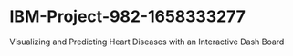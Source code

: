 # IBM-Project-982-1658333277
Visualizing and Predicting Heart Diseases with an Interactive Dash Board
